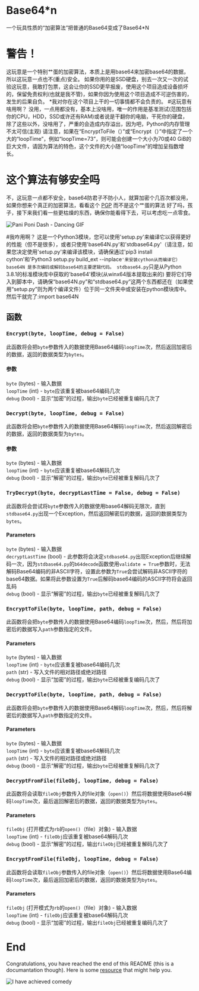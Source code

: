 # Base64\*n
一个玩具性质的“加密算法”把普通的Base64变成了Base64*N

# 警告！
这玩意是一个特别艹蛋的加密算法，本质上是用base64来加密base64的数据，所以这玩意一点也不(重点)安全。
如果你用的是SSD硬盘，别去一次又一次的试验这玩意，我敢打包票，这会让你的SSD更早报废，使用这个项目造成设备损坏的，保留免责权利(也就是我不管)，如果你因为使用这个项目造成不可逆伤害的，发生的后果自负。
*我对你在这个项目上干的一切事情都不会负责的。
#这玩意有啥用啊？
没用，一点用都没有，基本上没啥用，唯一的作用是基准测试(范围包括你的CPU，HDD，SSD或许还有RAM)或者说是干翻你的电脑，干死你的硬盘，
除了这些以外，没啥用了，严重的会造成内存溢出，因为吧，Python的内存管理不太可信(主观)
请注意，如果在“EncryptToFile（）”或“Encrypt（）”中指定了一个大的“loopTime”，例如“loopTime=73”，则可能会创建一个大小为70或40 GiB的巨大文件，请因为算法的特色，这个文件的大小随“loopTime”的增加呈指数增长。
# 这个算法有够安全吗
不，这玩意一点都不安全，base64防君子不防小人，就算加密个几百次都没用，如果你想来个真正的加密算法，看看这个 [PGP](https://en.wikipedia.org/wiki/Pretty_Good_Privacy) 而不是这个艹蛋的算法
好了吗，孩子，接下来我们看一些更枯燥的东西，确保你能看得下去，可以考虑吃一点零食。



![Pani Poni Dash - Dancing GIF](/docs/__pani_poni_dash__96c16f2f4669e8f7b7e7717dbda89411.gif)


#我咋用啊？
这是一个Python3模块，您可以使用'setup.py'来编译它以获得更好的性能（但不是很多），或者只使用'base64N.py'和'stdbase64.py'（请注意，如果您决定使用'setup.py'来编译该模块，请确保通过'pip3 install cython'和'Python3 setup.py build_ext --inplace`'来安装cython从而编译它）
base64N 是多次编码或解码base64的主要逻辑代码。
stdbase64.py`只是从Python 3.8.1的标准模块库中获取的'base64'模块(从winx64版本提取出来的)
要将它们导入到脚本中，请确保“base64N.py”和“stdbase64.py”这两个东西都还在（如果使用“setup.py”则为两个编译文件）位于同一文件夹中或安装在python模块库中。然后干就完了:import base64N


## 函数
### `Encrypt(byte, loopTime, debug = False)`
此函数将会把`byte`参数传入的数据使用Base64编码`loopTime`次，然后返回加密后的数据，返回的数据类型为`bytes`。
#### 参数
`byte` (bytes) - 输入数据<br>
`loopTime` (int) - `byte`应该重复被base64编码几次<br>
`debug` (bool) - 显示“加密”的过程，输出`byte`已经被重复编码几次了

### `Decrypt(byte, loopTime, debug = False)`
此函数将会把`byte`参数传入的数据使用Base64解码`loopTime`次，然后返回解密后的数据，返回的数据类型为`bytes`。
#### 参数
`byte` (bytes) - 输入数据<br>
`loopTime` (int) - `byte`应该重复被base64解码几次<br>
`debug` (bool) - 显示“解密”的过程，输出`byte`已经被重复解码几次了

### `TryDecrypt(byte, decryptLastTime = False, debug = False)`
此函数将会尝试将`byte`参数传入的数据使用base64解码无限次，直到`stdbase64.py`出现一个Exception，然后返回解密后的数据，返回的数据类型为`bytes`。
#### Parameters
`byte` (bytes) - 输入数据<br>
`decryptLastTime` (bool) - 此参数将会决定`stdbase64.py`出现Exception后继续解码一次，因为`stdbase64.py`的`b64decode`函数使用`validate = True`参数时，无法解码Base64编码的非ASCII字符，设置此参数为`True`会尝试解码非ASCII字符的base64数据。如果将此参数设置为`True`后解码base64编码的ASCII字符将会返回乱码<br>
`debug` (bool) - 显示“解密”的过程，输出`byte`已经被重复解码几次了

### `EncryptToFile(byte, loopTime, path, debug = False)`
此函数将会把`byte`参数传入的数据使用Base64编码`loopTime`次，然后，然后将加密后的数据写入`path`参数指定的文件。
#### Parameters
`byte` (bytes) - 输入数据<br>
`loopTime` (int) - `byte`应该重复被base64编码几次<br>
`path` (str) - 写入文件的相对路径或绝对路径<br>
`debug` (bool) - 显示“加密”的过程，输出`byte`已经被重复编码几次了

### `DecryptToFile(byte, loopTime, path, debug = False)`
此函数将会把`byte`参数传入的数据使用Base64解码`loopTime`次，然后，然后将解密后的数据写入`path`参数指定的文件。
#### Parameters
`byte` (bytes) - 输入数据<br>
`loopTime` (int) - `byte`应该重复被base64解码几次<br>
`path` (str) - 写入文件的相对路径或绝对路径<br>
`debug` (bool) - 显示“解密”的过程，输出`byte`已经被重复解码几次了

### `DecryptFromFile(fileObj, loopTime, debug = False)`
此函数将会读取`fileObj`参数传入的file对象（`open()`）然后将数据使用Base64解码`loopTime`次，最后返回解密后的数据，返回的数据类型为`bytes`。
#### Parameters
`fileObj` (打开模式为`rb`的`open()`（file）对象) - 输入数据<br>
`loopTime` (int) - `fileObj`应该重复被base64解码几次<br>
`debug` (bool) - 显示“解密”的过程，输出`fileObj`已经被重复解码几次了

### `EncryptFromFile(fileObj, loopTime, debug = False)`
此函数将会读取`fileObj`参数传入的file对象（`open()`）然后将数据使用Base64编码`loopTime`次，最后返回加密后的数据，返回的数据类型为`bytes`。
#### Parameters
`fileObj` (打开模式为`rb`的`open()`（file）对象) - 输入数据<br>
`loopTime` (int) - `fileObj`应该重复被base64解码几次<br>
`debug` (bool) - 显示“加密”的过程，输出`fileObj`已经被重复编码几次了

# End
Congratulations, you have reached the end of this README (this is a documantation though). Here is some [resource](https://www.youtube.com/watch?v=dQw4w9WgXcQ) that might help you.

![I have achieved comedy](/docs/i_have_achieved_komedi.jpg)
